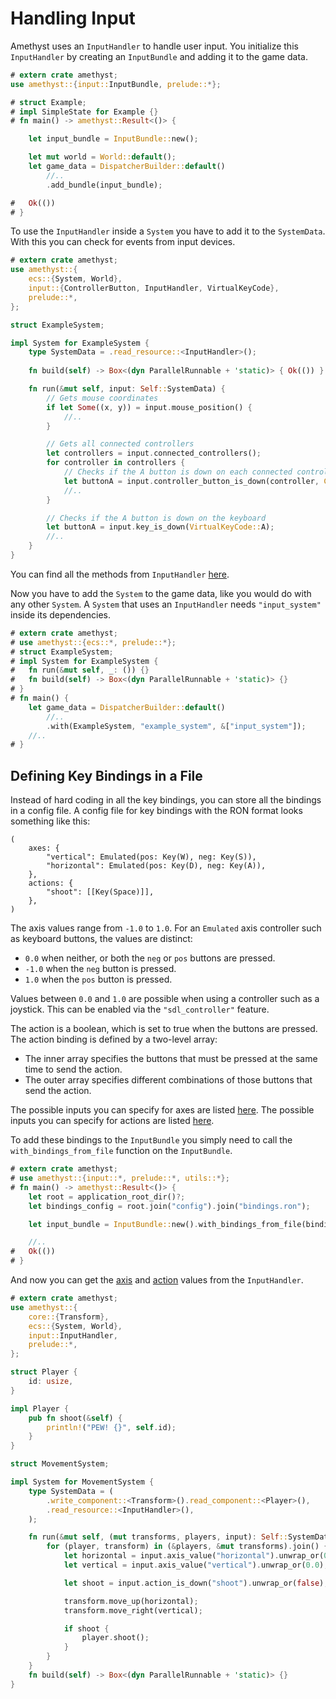 # Handling Input

Amethyst uses an `InputHandler` to handle user input.
You initialize this `InputHandler` by creating an `InputBundle` and adding it to the game data.

```rust
# extern crate amethyst;
use amethyst::{input::InputBundle, prelude::*};

# struct Example;
# impl SimpleState for Example {}
# fn main() -> amethyst::Result<()> {

    let input_bundle = InputBundle::new();

    let mut world = World::default();
    let game_data = DispatcherBuilder::default()
        //..
        .add_bundle(input_bundle);

#   Ok(())
# }
```

To use the `InputHandler` inside a `System` you have to add it to the `SystemData`. With this you can check for events from input devices.

```rust
# extern crate amethyst;
use amethyst::{
    ecs::{System, World},
    input::{ControllerButton, InputHandler, VirtualKeyCode},
    prelude::*,
};

struct ExampleSystem;

impl System for ExampleSystem {
    type SystemData = .read_resource::<InputHandler>();
    
    fn build(self) -> Box<(dyn ParallelRunnable + 'static)> { Ok(()) }

    fn run(&mut self, input: Self::SystemData) {
        // Gets mouse coordinates
        if let Some((x, y)) = input.mouse_position() {
            //..
        }

        // Gets all connected controllers
        let controllers = input.connected_controllers();
        for controller in controllers {
            // Checks if the A button is down on each connected controller
            let buttonA = input.controller_button_is_down(controller, ControllerButton::A);
            //..
        }

        // Checks if the A button is down on the keyboard
        let buttonA = input.key_is_down(VirtualKeyCode::A);
        //..
    }
}
```

You can find all the methods from `InputHandler` [here][input_ha].

Now you have to add the `System` to the game data, like you would do with any other `System`. A `System` that uses an `InputHandler` needs `"input_system"` inside its dependencies.

```rust
# extern crate amethyst;
# use amethyst::{ecs::*, prelude::*};
# struct ExampleSystem;
# impl System for ExampleSystem {
#   fn run(&mut self, _: ()) {}
#   fn build(self) -> Box<(dyn ParallelRunnable + 'static)> {}
# }
# fn main() {
    let game_data = DispatcherBuilder::default()
        //..
        .with(ExampleSystem, "example_system", &["input_system"]);
    //..
# }
```

## Defining Key Bindings in a File

Instead of hard coding in all the key bindings, you can store all the bindings in a config file. A config file for key bindings with the RON format looks something like this:

```ron
(
    axes: {
        "vertical": Emulated(pos: Key(W), neg: Key(S)),
        "horizontal": Emulated(pos: Key(D), neg: Key(A)),
    },
    actions: {
        "shoot": [[Key(Space)]],
    },
)
```

The axis values range from `-1.0` to `1.0`. For an `Emulated` axis controller such as keyboard buttons, the values are distinct:

- `0.0` when neither, or both the `neg` or `pos` buttons are pressed.
- `-1.0` when the `neg` button is pressed.
- `1.0` when the `pos` button is pressed.

Values between `0.0` and `1.0` are possible when using a controller such as a joystick. This can be enabled via the `"sdl_controller"` feature.

The action is a boolean, which is set to true when the buttons are pressed. The action binding is defined by a two-level array:

- The inner array specifies the buttons that must be pressed at the same time to send the action.
- The outer array specifies different combinations of those buttons that send the action.

The possible inputs you can specify for axes are listed [here][in_axis]. The possible inputs you can specify for actions are listed [here][button].

To add these bindings to the `InputBundle` you simply need to call the `with_bindings_from_file` function on the `InputBundle`.

```rust
# extern crate amethyst;
# use amethyst::{input::*, prelude::*, utils::*};
# fn main() -> amethyst::Result<()> {
    let root = application_root_dir()?;
    let bindings_config = root.join("config").join("bindings.ron");

    let input_bundle = InputBundle::new().with_bindings_from_file(bindings_config)?;

    //..
#   Ok(())
# }
```

And now you can get the [axis][axis_val] and [action][is_down] values from the `InputHandler`.

```rust
# extern crate amethyst;
use amethyst::{
    core::{Transform},
    ecs::{System, World},
    input::InputHandler,
    prelude::*,
};

struct Player {
    id: usize,
}

impl Player {
    pub fn shoot(&self) {
        println!("PEW! {}", self.id);
    }
}

struct MovementSystem;

impl System for MovementSystem {
    type SystemData = (
        .write_component::<Transform>().read_component::<Player>(),
        .read_resource::<InputHandler>(),
    );

    fn run(&mut self, (mut transforms, players, input): Self::SystemData) {
        for (player, transform) in (&players, &mut transforms).join() {
            let horizontal = input.axis_value("horizontal").unwrap_or(0.0);
            let vertical = input.axis_value("vertical").unwrap_or(0.0);

            let shoot = input.action_is_down("shoot").unwrap_or(false);

            transform.move_up(horizontal);
            transform.move_right(vertical);

            if shoot {
                player.shoot();
            }
        }
    }
    fn build(self) -> Box<(dyn ParallelRunnable + 'static)> {}
}
```

[axis_val]: https://docs.amethyst.rs/master/amethyst_input/struct.InputHandler.html#method.axis_value
[button]: https://docs.amethyst.rs/master/amethyst_input/enum.Button.html
[input_ha]: https://docs.amethyst.rs/master/amethyst_input/struct.InputHandler.html#methods
[in_axis]: https://docs.amethyst.rs/master/amethyst_input/enum.Axis.html
[is_down]: https://docs.amethyst.rs/master/amethyst_input/struct.InputHandler.html#method.action_is_down
